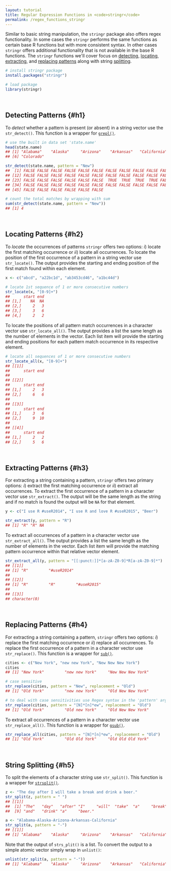 ```yaml
---
layout: tutorial
title: Regular Expression Functions in <code>stringr</code>
permalink: /regex_functions_stringr
---
```


Similar to basic string manipulation, the `stringr` package also offers regex functionality.  In some cases the `stringr` performs the same functions as certain base R functions but with more consistent syntax.  In other cases `stringr` offers additional functionality that is not available in the base R functions.  The `stringr` functions we'll cover focus on [detecting](#h1), [locating](#h2), [extracting](#h3), and [replacing patterns](#h4) along with string [splitting](#h5).

```r
# install stringr package
install.packages("stringr")

# load package
library(stringr)
```

<br>

## Detecting Patterns {#h1}
To *detect* whether a pattern is present (or absent) in a string vector use the `str_detect()`. This function is a wrapper for [`grepl()`](regex_functions_base#grepl).


```r
# use the built in data set 'state.name'
head(state.name)
## [1] "Alabama"    "Alaska"     "Arizona"    "Arkansas"   "California"
## [6] "Colorado"

str_detect(state.name, pattern = "New")
##  [1] FALSE FALSE FALSE FALSE FALSE FALSE FALSE FALSE FALSE FALSE FALSE
## [12] FALSE FALSE FALSE FALSE FALSE FALSE FALSE FALSE FALSE FALSE FALSE
## [23] FALSE FALSE FALSE FALSE FALSE FALSE  TRUE  TRUE  TRUE  TRUE FALSE
## [34] FALSE FALSE FALSE FALSE FALSE FALSE FALSE FALSE FALSE FALSE FALSE
## [45] FALSE FALSE FALSE FALSE FALSE FALSE

# count the total matches by wrapping with sum
sum(str_detect(state.name, pattern = "New"))
## [1] 4
```

<br>

## Locating Patterns {#h2}
To *locate* the occurrences of patterns `stringr` offers two options: *i*) locate the first matching occurrence or *ii*) locate all occurrences.  To locate the position of the first occurrence of a pattern in a string vector use `str_locate()`. The output provides the starting and ending position of the first match found within each element.


```r
x <- c("abcd", "a22bc1d", "ab3453cd46", "a1bc44d")

# locate 1st sequence of 1 or more consecutive numbers
str_locate(x, "[0-9]+")
##      start end
## [1,]    NA  NA
## [2,]     2   3
## [3,]     3   6
## [4,]     2   2
```


To locate the positions of all pattern match occurrences in a character vector use `str_locate_all()`.  The output provides a list the same length as the number of elements in the vector.  Each list item will provide the starting and ending positions for each pattern match occurrence in its respective element.


```r
# locate all sequences of 1 or more consecutive numbers
str_locate_all(x, "[0-9]+")
## [[1]]
##      start end
## 
## [[2]]
##      start end
## [1,]     2   3
## [2,]     6   6
## 
## [[3]]
##      start end
## [1,]     3   6
## [2,]     9  10
## 
## [[4]]
##      start end
## [1,]     2   2
## [2,]     5   6
```

<br>

## Extracting Patterns {#h3}
For extracting a string containing a pattern, `stringr` offers two primary options: *i*) extract the first matching occurrence or *ii*) extract all occurrences.  To extract the first occurrence of a pattern in a character vector use `str_extract()`. The output will be the same length as the string and if no match is found the output will be `NA` for that element.


```r
y <- c("I use R #useR2014", "I use R and love R #useR2015", "Beer")

str_extract(y, pattern = "R")
## [1] "R" "R" NA
```

To extract all occurrences of a pattern in a character vector use `str_extract_all()`.  The output provides a list the same length as the number of elements in the vector.  Each list item will provide the matching pattern occurrence within that relative vector element.


```r
str_extract_all(y, pattern = "[[:punct:]]*[a-zA-Z0-9]*R[a-zA-Z0-9]*")
## [[1]]
## [1] "R"         "#useR2014"
## 
## [[2]]
## [1] "R"         "R"         "#useR2015"
## 
## [[3]]
## character(0)
```

<br>

## Replacing Patterns {#h4}
For extracting a string containing a pattern, `stringr` offers two options: *i*) replace the first matching occurrence or *ii*) replace all occurrences.  To replace the first occurrence of a pattern in a character vector use `str_replace()`. This function is a wrapper for [`sub()`](regex_functions_base#sub).


```r
cities <- c("New York", "new new York", "New New New York")
cities
## [1] "New York"         "new new York"     "New New New York"

# case sensitive
str_replace(cities, pattern = "New", replacement = "Old")
## [1] "Old York"         "new new York"     "Old New New York"

# to deal with case sensitivities use Regex syntax in the 'pattern' argument
str_replace(cities, pattern = "[N]*[n]*ew", replacement = "Old")
## [1] "Old York"         "Old new York"     "Old New New York"
```

To extract all occurrences of a pattern in a character vector use `str_replace_all()`.  This function is a wrapper for [`gsub()`](regex_functions_base#gsub).


```r
str_replace_all(cities, pattern = "[N]*[n]*ew", replacement = "Old")
## [1] "Old York"         "Old Old York"     "Old Old Old York"
```

<br>

## String Splitting {#h5}
To split the elements of a character string use `str_split()`. This function is a wrapper for [`strsplit()`](regex_functions_base#split).


```r
z <- "The day after I will take a break and drink a beer."
str_split(z, pattern = " ")
## [[1]]
##  [1] "The"   "day"   "after" "I"     "will"  "take"  "a"     "break"
##  [9] "and"   "drink" "a"     "beer."

a <- "Alabama-Alaska-Arizona-Arkansas-California"
str_split(a, pattern = "-")
## [[1]]
## [1] "Alabama"    "Alaska"     "Arizona"    "Arkansas"   "California"
```

Note that the output of `strs_plit()` is a list.  To convert the output to a simple atomic vector simply wrap in `unlist()`:


```r
unlist(str_split(a, pattern = "-"))
## [1] "Alabama"    "Alaska"     "Arizona"    "Arkansas"   "California"
```
